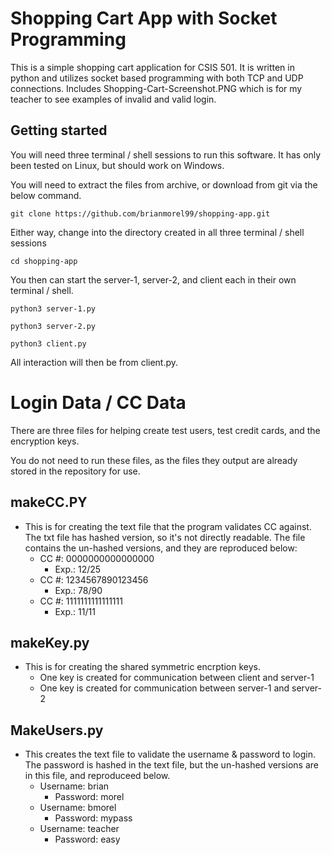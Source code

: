 # Shopping Cart App with Socket Programming

This is a simple shopping cart application for CSIS 501.  It is written in python and utilizes socket based programming with both TCP and UDP connections.
Includes Shopping-Cart-Screenshot.PNG which is for my teacher to see examples of invalid and valid login.

## Getting started

You will need three terminal / shell sessions to run this software.  It has only been tested on Linux, but should work on Windows.

You will need to extract the files from archive, or download from git via the below command.

```shell
git clone https://github.com/brianmorel99/shopping-app.git
```
Either way, change into the directory created in all three terminal / shell sessions

```shell
cd shopping-app
```

You then can start the server-1, server-2, and client each in their own terminal / shell.

```shell
python3 server-1.py
```

```shell
python3 server-2.py
```

```shell
python3 client.py
```

All interaction will then be from client.py.

# Login Data / CC Data

There are three files for helping create test users, test credit cards, and the encryption keys.

You do not need to run these files, as the files they output are already stored in the repository for use.

## makeCC.PY       
* This is for creating the text file that the program validates CC against.  The txt file has hashed version, so it's not directly readable.  The file contains the un-hashed versions, and they are reproduced below:
    * CC #: 0000000000000000
        - Exp.: 12/25
    * CC #: 1234567890123456
        - Exp.: 78/90
    * CC #: 1111111111111111
        - Exp.: 11/11

## makeKey.py
* This is for creating the shared symmetric encrption keys.
    - One key is created for communication between client and server-1
    - One key is created for communication between server-1 and server-2

## MakeUsers.py
* This creates the text file to validate the username & password to login.  The password is hashed in the text file, but the un-hashed versions are in this file, and reproduceed below.
    * Username: brian
        - Password: morel
    * Username: bmorel
        - Password: mypass
    * Username: teacher
        - Password: easy

